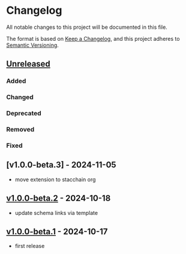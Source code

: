 # Changelog

All notable changes to this project will be documented in this file.

The format is based on [Keep a Changelog](https://keepachangelog.com/en/1.0.0/),
and this project adheres to [Semantic Versioning](https://semver.org/spec/v2.0.0.html).

## [Unreleased]

### Added

### Changed

### Deprecated

### Removed

### Fixed

## [v1.0.0-beta.3] - 2024-11-05

- move extension to stacchain org

## [v1.0.0-beta.2] - 2024-10-18

- update schema links via template

## [v1.0.0-beta.1] - 2024-10-17

- first release

[Unreleased]: https://github.com/Healy-Hyperspatial/merkle-tree-stac-extension/tree/v1.0.0-beta.2...main
[v1.0.0-beta.2]: https://github.com/Healy-Hyperspatial/merkle-tree-stac-extension/tree/v1.0.0-beta.1...v1.0.0-beta.2
[v1.0.0-beta.1]: https://github.com/Healy-Hyperspatial/merkle-tree-stac-extension/tree/v1.0.0-beta.1
